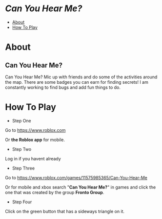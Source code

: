 # *Can You Hear Me?*

- [About](#About)
- [How To Play](#How-To-Play)

# About

Can You Hear Me?
---
Can You Hear Me? Mic up with friends and do some of the activities around the map. There are some badges you can earn for finding secrets! I am constantly working to find bugs and add fun things to do.

# How To Play

- Step One

Go to https://www.roblox.com

Or **the Roblox app** for mobile.

- Step Two

Log in if you havent already

- Step Three

Go to https://www.roblox.com/games/11575985365/Can-You-Hear-Me

Or for mobile and xbox search "**Can You Hear Me?**" in games and click the one that was created by the group **Fronto Group**.


- Step Four

Click on the green button that has a sideways triangle on it.

#
